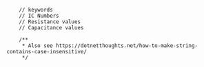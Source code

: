         // keywords
        // IC Numbers
        // Resistance values
        // Capacitance values

        /**
         * Also see https://dotnetthoughts.net/how-to-make-string-contains-case-insensitive/
         */